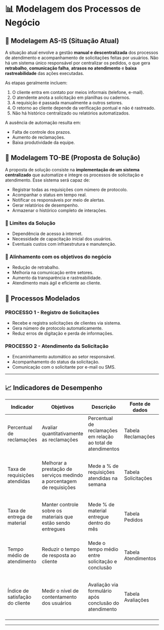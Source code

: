 # 📊 Modelagem dos Processos de Negócio

## 📌 Modelagem AS-IS (Situação Atual)

A situação atual envolve a gestão **manual e descentralizada** dos processos de atendimento e acompanhamento de solicitações feitas por usuários. Não há um sistema único responsável por centralizar os pedidos, o que gera **retrabalho**, **comunicação falha**, **atrasos no atendimento** e **baixa rastreabilidade** das ações executadas.

As etapas geralmente incluem:

1. O cliente entra em contato por meios informais (telefone, e-mail).
2. O atendente anota a solicitação em planilhas ou cadernos.
3. A requisição é passada manualmente a outros setores.
4. O retorno ao cliente depende da verificação pontual e não é rastreado.
5. Não há histórico centralizado ou relatórios automatizados.

A ausência de automação resulta em:

- Falta de controle dos prazos.
- Aumento de reclamações.
- Baixa produtividade da equipe.

## 🚀 Modelagem TO-BE (Proposta de Solução)

A proposta de solução consiste na **implementação de um sistema centralizado** que automatize e integre os processos de solicitação e atendimento. Esse sistema será capaz de:

- Registrar todas as requisições com número de protocolo.
- Acompanhar o status em tempo real.
- Notificar os responsáveis por meio de alertas.
- Gerar relatórios de desempenho.
- Armazenar o histórico completo de interações.

### 🎯 Limites da Solução

- Dependência de acesso à internet.
- Necessidade de capacitação inicial dos usuários.
- Eventuais custos com infraestrutura e manutenção.

### 🎯 Alinhamento com os objetivos do negócio

- Redução de retrabalho.
- Melhoria na comunicação entre setores.
- Aumento da transparência e rastreabilidade.
- Atendimento mais ágil e eficiente ao cliente.

## 🧩 Processos Modelados

### PROCESSO 1 - Registro de Solicitações

- Recebe e registra solicitações de clientes via sistema.
- Gera número de protocolo automaticamente.
- Reduz erros de digitação e perda de informações.

### PROCESSO 2 - Atendimento da Solicitação

- Encaminhamento automático ao setor responsável.
- Acompanhamento do status da solicitação.
- Comunicação com o solicitante por e-mail ou SMS.

---

## 📈 Indicadores de Desempenho

| Indicador                       | Objetivos                                                              | Descrição                                                                 | Fonte de dados         | Fórmula de cálculo                                                                 |
|--------------------------------|------------------------------------------------------------------------|---------------------------------------------------------------------------|------------------------|------------------------------------------------------------------------------------|
| Percentual de reclamações      | Avaliar quantitativamente as reclamações                              | Percentual de reclamações em relação ao total de atendimentos             | Tabela Reclamações     | número total de reclamações / número total de atendimentos                        |
| Taxa de requisições atendidas  | Melhorar a prestação de serviços medindo a porcentagem de requisições | Mede a % de requisições atendidas na semana                              | Tabela Solicitações    | (número de requisições atendidas / número total de requisições) * 100            |
| Taxa de entrega de material    | Manter controle sobre os materiais que estão sendo entregues          | Mede % de material entregue dentro do mês                                 | Tabela Pedidos         | (número de pedidos entregues / número total de pedidos) * 100                     |
| Tempo médio de atendimento     | Reduzir o tempo de resposta ao cliente                                 | Mede o tempo médio entre solicitação e conclusão                          | Tabela Atendimentos    | soma dos tempos de atendimento / número total de atendimentos                     |
| Índice de satisfação do cliente| Medir o nível de contentamento dos usuários                            | Avaliação via formulário após conclusão do atendimento                    | Tabela Avaliações      | (soma das notas de satisfação / número total de respostas) * 100                  |

---

